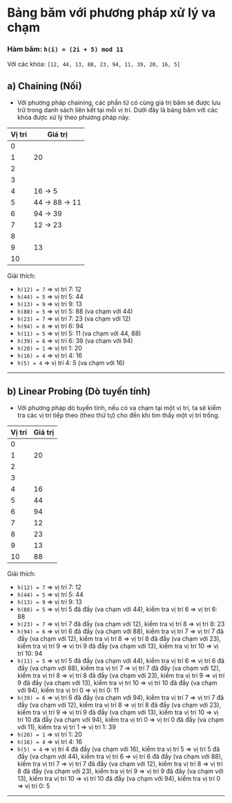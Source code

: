 # Bảng băm với phương pháp xử lý va chạm

### Hàm băm: `h(i) = (2i + 5) mod 11`
Với các khóa: `[12, 44, 13, 88, 23, 94, 11, 39, 20, 16, 5]`

## a) Chaining (Nối)

- Với phương pháp chaining, các phần tử có cùng giá trị băm sẽ được lưu trữ trong danh sách liên kết tại mỗi vị trí. Dưới đây là bảng băm với các khóa được xử lý theo phương pháp này.

| Vị trí  | Giá trị |
|---------|---------|
| 0       |         |
| 1       | 20      |
| 2       |         |
| 3       |         |
| 4       | 16 -> 5 |
| 5       | 44 -> 88 -> 11 |
| 6       | 94 -> 39 |
| 7       | 12 -> 23 |
| 8       |         |
| 9       | 13      |
| 10      |         |

Giải thích:
- `h(12) = 7` => vị trí 7: 12
- `h(44) = 5` => vị trí 5: 44
- `h(13) = 9` => vị trí 9: 13
- `h(88) = 5` => vị trí 5: 88 (va chạm với 44)
- `h(23) = 7` => vị trí 7: 23 (va chạm với 12)
- `h(94) = 6` => vị trí 6: 94
- `h(11) = 5` => vị trí 5: 11 (va chạm với 44, 88)
- `h(39) = 6` => vị trí 6: 39 (va chạm với 94)
- `h(20) = 1` => vị trí 1: 20
- `h(16) = 4` => vị trí 4: 16
- `h(5) = 4` => vị trí 4: 5 (va chạm với 16)

---

## b) Linear Probing (Dò tuyến tính)

- Với phương pháp dò tuyến tính, nếu có va chạm tại một vị trí, ta sẽ kiểm tra các vị trí tiếp theo (theo thứ tự) cho đến khi tìm thấy một vị trí trống.

| Vị trí  | Giá trị |
|---------|---------|
| 0       |         |
| 1       | 20      |
| 2       |         |
| 3       |         |
| 4       | 16      |
| 5       | 44      |
| 6       | 94      |
| 7       | 12      |
| 8       | 23      |
| 9       | 13      |
| 10      | 88      |

Giải thích:
- `h(12) = 7` => vị trí 7: 12
- `h(44) = 5` => vị trí 5: 44
- `h(13) = 9` => vị trí 9: 13
- `h(88) = 5` => vị trí 5 đã đầy (va chạm với 44), kiểm tra vị trí 6 => vị trí 6: 88
- `h(23) = 7` => vị trí 7 đã đầy (va chạm với 12), kiểm tra vị trí 8 => vị trí 8: 23
- `h(94) = 6` => vị trí 6 đã đầy (va chạm với 88), kiểm tra vị trí 7 => vị trí 7 đã đầy (va chạm với 12), kiểm tra vị trí 8 => vị trí 8 đã đầy (va chạm với 23), kiểm tra vị trí 9 => vị trí 9 đã đầy (va chạm với 13), kiểm tra vị trí 10 => vị trí 10: 94
- `h(11) = 5` => vị trí 5 đã đầy (va chạm với 44), kiểm tra vị trí 6 => vị trí 6 đã đầy (va chạm với 88), kiểm tra vị trí 7 => vị trí 7 đã đầy (va chạm với 12), kiểm tra vị trí 8 => vị trí 8 đã đầy (va chạm với 23), kiểm tra vị trí 9 => vị trí 9 đã đầy (va chạm với 13), kiểm tra vị trí 10 => vị trí 10 đã đầy (va chạm với 94), kiểm tra vị trí 0 => vị trí 0: 11
- `h(39) = 6` => vị trí 6 đã đầy (va chạm với 94), kiểm tra vị trí 7 => vị trí 7 đã đầy (va chạm với 12), kiểm tra vị trí 8 => vị trí 8 đã đầy (va chạm với 23), kiểm tra vị trí 9 => vị trí 9 đã đầy (va chạm với 13), kiểm tra vị trí 10 => vị trí 10 đã đầy (va chạm với 94), kiểm tra vị trí 0 => vị trí 0 đã đầy (va chạm với 11), kiểm tra vị trí 1 => vị trí 1: 39
- `h(20) = 1` => vị trí 1: 20
- `h(16) = 4` => vị trí 4: 16
- `h(5) = 4` => vị trí 4 đã đầy (va chạm với 16), kiểm tra vị trí 5 => vị trí 5 đã đầy (va chạm với 44), kiểm tra vị trí 6 => vị trí 6 đã đầy (va chạm với 88), kiểm tra vị trí 7 => vị trí 7 đã đầy (va chạm với 12), kiểm tra vị trí 8 => vị trí 8 đã đầy (va chạm với 23), kiểm tra vị trí 9 => vị trí 9 đã đầy (va chạm với 13), kiểm tra vị trí 10 => vị trí 10 đã đầy (va chạm với 94), kiểm tra vị trí 0 => vị trí 0: 5

---

